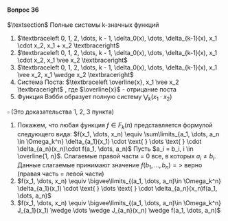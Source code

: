 #### Вопрос 36
$\textsection$ Полные системы k-значных функций
1. $\textbraceleft 0, 1, 2, \dots, k - 1, \delta_0(x), \dots, \delta_{k-1}(x), x_1 \cdot x_2, x_1 + x_2 \textbraceright$ 
2. $\textbraceleft 0, 1, 2, \dots, k - 1, \delta_0(x), \dots, \delta_{k-1}(x), x_1 \cdot x_2, x_1 \vee x_2 \textbraceright$ 
3. $\textbraceleft 0, 1, 2, \dots, k - 1, \delta_0(x), \dots, \delta_{k-1}(x), x_1 \vee x_2, x_1 \wedge x_2 \textbraceright$ 
4. Система Поста: $\textbraceleft \overline{x}, x_1 \vee x_2 \textbraceright$ , где $\overline{x}$ - отрицание поста
5. Функция Вэбби образует полную систему $\bigvee_k (x_1 \cdot x_2)$ 

$\square$  (Это доказательства 1, 2, 3 пункта)
1. Покажем, что любая функция $f \in F_k (n)$ представляется формулой следующего вида: $f(x_1, \dots, x_n) \equiv \sum\limits_{a_1, \dots, a_n \in \Omega_k^n} \delta_{a_1}(x_1) \cdot \text{ } \dots \text{ } \cdot \delta_{a_n}(x_n)\cdot f(a_1, \dots, a_n)$ 
Пусть $a_i = b_i, i \in \overline{1, n}$. Слагаемые правой части = 0 все, в которых $a_i \neq b_i$. Данные слагаемые принимают значение $f(b_1, \dots, b_n) =>$ верно (правая часть = левой части)
2. $f(x_1, \dots, x_n) \equiv \bigvee\limits_{(a_1, \dots, a_n)\in \Omega_k^n} \delta_{a_1}(x_1) \cdot \text{ } \dots \text{ } \cdot \delta_{a_n}(x_n)f(a_1, \dots, a_n)$  
3. $f(x_1, \dots, x_n) \equiv \bigvee\limits_{(a_1, \dots, a_n)\in \Omega_k^n} J_{a_1}(x_1) \wedge \dots \wedge J_{a_n}(x_n) \wedge f(a_1, \dots, a_n)$

   